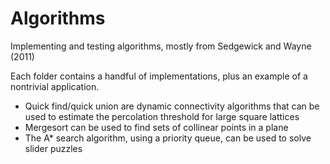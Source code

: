 # Algorithms
Implementing and testing algorithms, mostly from Sedgewick and Wayne (2011)

Each folder contains a handful of implementations, plus an example of a nontrivial application.

- Quick find/quick union are dynamic connectivity algorithms that can be used to estimate the percolation threshold for large square lattices
- Mergesort can be used to find sets of collinear points in a plane
- The A* search algorithm, using a priority queue, can be used to solve slider puzzles
